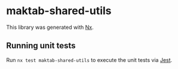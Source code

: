 # maktab-shared-utils

This library was generated with [Nx](https://nx.dev).

## Running unit tests

Run `nx test maktab-shared-utils` to execute the unit tests via [Jest](https://jestjs.io).
